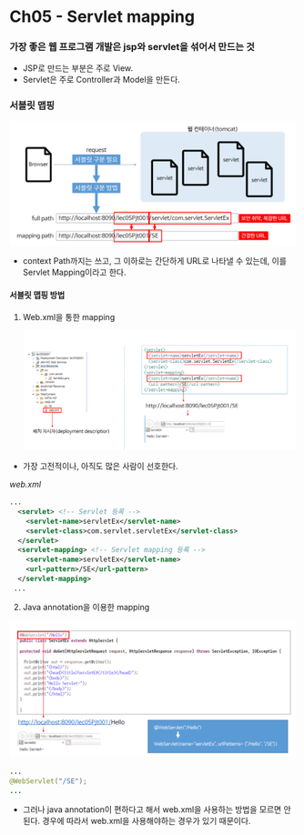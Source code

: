 # Ch05 - Servlet mapping

### 가장 좋은 웹 프로그램 개발은 jsp와 servlet을 섞어서 만드는 것

* JSP로 만드는 부분은 주로 View.
* Servlet은 주로 Controller과 Model을 만든다.

### 서블릿 맵핑

![](./ch5image/서블릿맵핑.png)

* context Path까지는 쓰고, 그 이하로는 간단하게 URL로 나타낼 수 있는데, 이를 Servlet Mapping이라고 한다.

#### 서블릿 맵핑 방법

1. Web.xml을 통한 mapping

   ![](./ch5image/webxmlmapping.png)

* 가장 고전적이나, 아직도 많은 사람이 선호한다.

*web.xml*

```xml
...
  <servlet> <!-- Servlet 등록 -->
  	<servlet-name>servletEx</servlet-name>
  	<servlet-class>com.servlet.servletEx</servlet-class>
  </servlet>
  <servlet-mapping> <!-- Servlet mapping 등록 -->
  	<servlet-name>servletEx</servlet-name>
  	<url-pattern>/SE</url-pattern>
  </servlet-mapping>
 ...
```



2. Java annotation을 이용한 mapping

![](./ch5image/javaannotation.png)

```java
...
@WebServlet("/SE");
...
```

* 그러나 java annotation이 편하다고 해서 web.xml을 사용하는 방법을 모르면 안된다. 경우에 따라서 web.xml을 사용해야하는 경우가 있기 때문이다.
